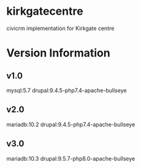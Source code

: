 # kirkgatecentre
civicrm implementation for Kirkgate centre

# Version Information

## v1.0 
mysql:5.7
drupal:9.4.5-php7.4-apache-bullseye

## v2.0
mariadb:10.2
drupal:9.4.5-php7.4-apache-bullseye

## v3.0 
mariadb:10.3
drupal:9.5.7-php8.0-apache-bullseye
